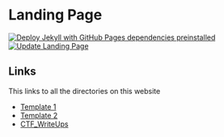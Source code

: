 # Landing Page

[![Deploy Jekyll with GitHub Pages dependencies preinstalled](https://github.com/thomasthaddeus/thomasthaddeus.github.io/actions/workflows/jekyll-gh-pages.yml/badge.svg)](https://github.com/thomasthaddeus/thomasthaddeus.github.io/actions/workflows/jekyll-gh-pages.yml) [![Update Landing Page](https://github.com/thomasthaddeus/thomasthaddeus.github.io/actions/workflows/main.yml/badge.svg)](https://github.com/thomasthaddeus/thomasthaddeus.github.io/actions/workflows/main.yml)

## Links

This links to all the directories on this website

- [Template 1](https://thomasthaddeus.com/CyberClubTemplate/)
- [Template 2](https://thomasthaddeus.com/DS-Club/)
- [CTF_WriteUps](https://thomasthaddeus.com/CTF_WriteUps/)

